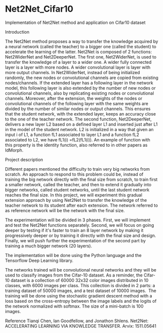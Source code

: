 # Net2Net_Cifar10
Implementation of Net2Net method and application on Cifar10 dataset

Introduction

The Net2Net method proposes a way to transfer the knowledge acquired by a neural network (called the teacher) to a bigger one (called the student) to accelerate the learning of the latter.
Net2Net is composed of 2 functions: Net2WiderNet and Net2DeeperNet.
The first one, Net2WiderNet, is used to transfer the knowledge of a layer to a wider one. A wider fully connected layer is a layer with more nodes. A wider convolutional layer is layer with more output channels. In Net2WiderNet, instead of being initialized randomly, the new nodes or convolutional channels are copied from existing nodes/channels. If the extended layer has a following layer in the network model, this following layer is also extended by the number of new nodes or convolutional channels, also by replicating existing nodes or convolutional channels. Moreover, after the extension, the weights of the nodes or convolutional channels of the following layer with the same weights are divided by the number of similar nodes or output channels. This ensures that the student network, with the extended layer, keeps an accuracy  close to the one of the teacher network.
The second function, Net2DeeperNet, delivers a new layer L2 based on a defined layer L1 and inserted just after L1 in the model of the student network. L2 is initialized in a way that given an input i of L1, a function fL1 associated to layer L1 and a function fL2 associated to L2, we have fL1(i) =fL2(fL1(i)). An example of  function with this property is the identity function, also referred to in other papers as IdMorph.

Project description

Different papers mentioned the difficulty to train very big networks from scratch. An approach to respond to this problem could be, instead of training the big network directly with the final size from scratch, to train first a smaller network, called the teacher, and then to extend it gradually into bigger networks, called student networks, until the last student network reaches the final size.
In this project, we will experiment this gradual extension approach by using Net2Net to transfer the knowledge of the teacher network to its student after each extension. The network referred to as reference network will be the network with the final size.

The experimentation will be divided in 3 phases. 
First, we will implement and test the Net2Net functions separately.
Second, we will focus on going deeper by testing if it's faster to train an 8 layer network by making it progressively deeper or by training it directly with the final size and design.
Finally, we will push further the experimentation of the second part by training a much bigger network (20 layers).

The implementation will be done using the Python language and the Tensorflow Deep Learning library.

The networks trained will be convolutional neural networks and they will be used to classify images from the Cifar-10 dataset.
As a reminder, the Cifar-10 dataset is a collection of 60000 32x32 color images distributed in 10 classes, with 6000 images per class. This collection is divided in 2 parts: a training dataset of 50000 images, and a test dataset of 10000 images. 
The training will be done using the stochastic gradient descent method with a loss based on the cross-entropy between the image labels and the logits of the network normalized with softmax.
The size of a mini-batch is 100 images.

Reference
Tianqi Chen, Ian Goodfellow, and Jonathon Shlens. Net2Net: ACCELERATING LEARNING VIA KNOWLEDGE TRANSFER. Arvix: 1511.05641
